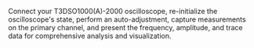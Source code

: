 Connect your T3DSO1000(A)-2000 oscilloscope, re-initialize the oscilloscope's state, perform an auto-adjustment, capture measurements on the primary channel, and present the frequency, amplitude, and trace data for comprehensive analysis and visualization.